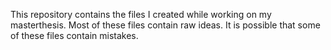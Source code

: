 This repository contains the files I created while working on my masterthesis.
Most of these files contain raw ideas.  It is possible that some of these files contain mistakes.
